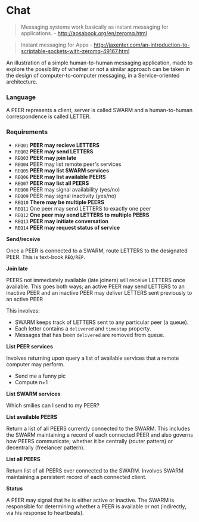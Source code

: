 # Chat

> Messaging systems work basically as instant messaging for applications. - http://aosabook.org/en/zeromq.html

> Instant messaging for Apps - http://jaxenter.com/an-introduction-to-scriptable-sockets-with-zeromq-49167.html

An illustration of a simple human-to-human messaging application, made to explore the possibility of whether or not a similar approach can be taken in the design of computer-to-computer messaging, in a Service-oriented architecture.

### Language

A PEER represents a client, server is called SWARM and a human-to-human correspondence is called LETTER.

### Requirements

* `REQ01` **PEER may recieve LETTERS**
* `REQ02` **PEER may send LETTERS**
* `REQ03` **PEER may join late**
* `REQ04` PEER may list remote peer's services
* `REQ05` **PEER may list SWARM services**
* `REQ06` **PEER may list available PEERS**
* `REQ07` **PEER may list all PEERS**
* `REQ08` PEER may signal availability (yes/no)
* `REQ09` PEER may signal inactivity (yes/no)
* `REQ10` **There may be multiple PEERS**
* `REQ11` One peer may send LETTERS to exactly one peer
* `REQ12` **One peer may send LETTERS to multiple PEERS**
* `REQ13` **PEER may initiate conversation**
* `REQ14` **PEER may request status of service**

**Send/receive**

Once a PEER is connected to a SWARM, route LETTERS to the designated PEER. This is text-book `REQ/REP`.

**Join late**

PEERS not immediately available (late joiners) will receive LETTERS once available. This goes both ways; an active PEER may send LETTERS to an inactive PEER and an inactive PEER may deliver LETTERS sent previously to an active PEER

This involves:

* SWARM keeps track of LETTERS sent to any particular peer (a queue).
* Each letter contains a `delivered` and `timestap` property.
* Messages that has been `delivered` are removed from queue.

**List PEER services**

Involves returning upon query a list of available services that a remote computer may perform.

* Send me a funny pic
* Compute n+1

**List SWARM services**

Which smilies can I send to my PEER?

**List available PEERS**

Return a list of all PEERS currently connected to the SWARM. This includes the SWARM maintaining a record of each connected PEER and also governs how PEERS communicate; whether it be centrally (router pattern) or decentrally (freelancer pattern).

**List all PEERS**

Return list of all PEERS ever connected to the SWARM. Involves SWARM maintaining a persistent record of each connected client.

**Status**

A PEER may signal that he is either active or inactive. The SWARM is responsible for determining whether a PEER is available or not (indirectly, via his response to heartbeats).